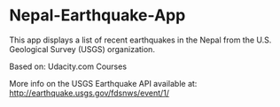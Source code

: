 
Nepal-Earthquake-App
===================================

This app displays a list of recent earthquakes in the Nepal
from the U.S. Geological Survey (USGS) organization.

Based on: Udacity.com Courses

More info on the USGS Earthquake API available at:
http://earthquake.usgs.gov/fdsnws/event/1/
